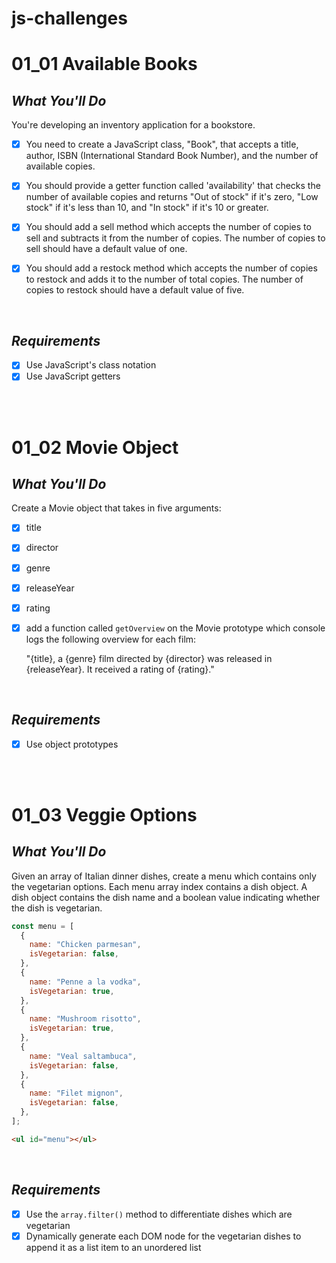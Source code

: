 # js-challenges

# **01_01 Available Books**

## _What You'll Do_

You're developing an inventory application for a bookstore.

- [x] You need to create a JavaScript class, "Book", that accepts a title, author, ISBN (International Standard Book Number), and the number of available copies.

- [x] You should provide a getter function called 'availability' that checks the number of available copies and returns "Out of stock" if it's zero, "Low stock" if it's less than 10, and "In stock" if it's 10 or greater.

- [x] You should add a sell method which accepts the number of copies to sell and subtracts it from the number of copies. The number of copies to sell should have a default value of one.

- [x] You should add a restock method which accepts the number of copies to restock and adds it to the number of total copies. The number of copies to restock should have a default value of five.

<br>

## _Requirements_

- [x] Use JavaScript's class notation
- [x] Use JavaScript getters

<br>
<br>

# **01_02 Movie Object**

## _What You'll Do_

Create a Movie object that takes in five arguments:

- [x] title
- [x] director
- [x] genre
- [x] releaseYear
- [x] rating

- [x] add a function called `getOverview` on the Movie prototype which console logs the following overview for each film:

  "{title}, a {genre} film directed by {director} was released in {releaseYear}. It received a rating of {rating}."

<br>

## _Requirements_

- [x] Use object prototypes

<br>
<br>

# **01_03 Veggie Options**

## _What You'll Do_

Given an array of Italian dinner dishes, create a menu which contains only the vegetarian options. Each menu array index contains a dish object. A dish object contains the dish name and a boolean value indicating whether the dish is vegetarian.

```js
const menu = [
  {
    name: "Chicken parmesan",
    isVegetarian: false,
  },
  {
    name: "Penne a la vodka",
    isVegetarian: true,
  },
  {
    name: "Mushroom risotto",
    isVegetarian: true,
  },
  {
    name: "Veal saltambuca",
    isVegetarian: false,
  },
  {
    name: "Filet mignon",
    isVegetarian: false,
  },
];
```

```html
<ul id="menu"></ul>
```

<br>

## _Requirements_

- [x] Use the `array.filter()` method to differentiate dishes which are vegetarian
- [x] Dynamically generate each DOM node for the vegetarian dishes to append it as a list item to an unordered list
